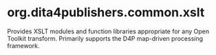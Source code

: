org.dita4publishers.common.xslt
======================

Provides XSLT modules and function libraries appropriate
for any Open Toolkit transform. Primarily supports the
D4P map-driven processing framework.
